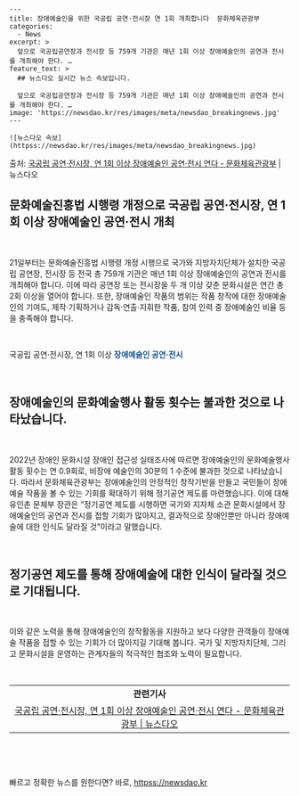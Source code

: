     ---
    title: 장애예술인을 위한 국공립 공연·전시장 연 1회 개최합니다  문화체육관광부
    categories:
      - News
    excerpt: >
      앞으로 국공립공연장과 전시장 등 759개 기관은 매년 1회 이상 장애예술인의 공연과 전시를 개최해야 한다. …
    feature_text: >
      ## 뉴스다오 실시간 뉴스 속보입니다.
    
      앞으로 국공립공연장과 전시장 등 759개 기관은 매년 1회 이상 장애예술인의 공연과 전시를 개최해야 한다. …
    image: 'https://newsdao.kr/res/images/meta/newsdao_breakingnews.jpg'
    ---
    
    ![뉴스다오 속보](httpss://newsdao.kr/res/images/meta/newsdao_breakingnews.jpg)

<p>출처: <a href="httpss://newsdao.kr/2856" rel="dofollow">국공립 공연·전시장, 연 1회 이상 장애예술인 공연·전시 연다 - 문화체육관광부</a> | 뉴스다오</p>

<h2 data-ke-size="size26">문화예술진흥법 시행령 개정으로 국공립 공연·전시장, 연 1회 이상 장애예술인 공연·전시 개최</h2>
<p data-ke-size="size16">&nbsp;</p>
21일부터는 문화예술진흥법 시행령 개정 시행으로 국가와 지방자치단체가 설치한 국공립 공연장, 전시장 등 전국 총 759개 기관은 매년 1회 이상 장애예술인의 공연과 전시를 개최해야 합니다. 이에 따라 공연장 또는 전시장을 두 개 이상 갖춘 문화시설은 연간 총 2회 이상을 열어야 합니다. 또한, 장애예술인 작품의 범위는 작품 창작에 대한 장애예술인의 기여도, 제작·기획하거나 감독·연출·지휘한 작품, 참여 인력 중 장애예술인 비율 등을 충족해야 합니다.</p>
<p data-ke-size="size16">&nbsp;</p>
국공립 공연·전시장, 연 1회 이상 <b><span style="color: #1a5490;">장애예술인 공연·전시</span></b>
<p data-ke-size="size16">&nbsp;</p>
<h2 data-ke-size="size26">장애예술인의 문화예술행사 활동 횟수는 불과한 것으로 나타났습니다.</h2>
<p data-ke-size="size16">&nbsp;</p>
2022년 장애인 문화시설 장애인 접근성 실태조사에 따르면 장애예술인의 문화예술행사 활동 횟수는 연 0.9회로, 비장애 예술인의 30분의 1 수준에 불과한 것으로 나타났습니다. 따라서 문화체육관광부는 장애예술인의 안정적인 창작기반을 만들고 국민들이 장애예술 작품을 볼 수 있는 기회를 확대하기 위해 정기공연 제도를 마련했습니다. 이에 대해 유인촌 문체부 장관은 “정기공연 제도를 시행하면 국가와 지자체 소관 문화시설에서 장애예술인의 공연과 전시를 접할 기회가 많아지고, 결과적으로 장애인뿐만 아니라 장애예술에 대한 인식도 달라질 것”이라고 말했습니다.</p>
<p data-ke-size="size16">&nbsp;</p>
<h2 data-ke-size="size26">정기공연 제도를 통해 장애예술에 대한 인식이 달라질 것으로 기대됩니다.</h2>
<p data-ke-size="size16">&nbsp;</p>
이와 같은 노력을 통해 장애예술인의 창작활동을 지원하고 보다 다양한 관객들이 장애예술 작품을 접할 수 있는 기회가 더 많아지길 기대해 봅니다. 국가 및 지방자치단체, 그리고 문화시설을 운영하는 관계자들의 적극적인 협조와 노력이 필요합니다.</p>
<p data-ke-size="size16">&nbsp;</p>
<table>
	<tbody>
		<tr>
			<td style="text-align: center; height: 17px;"><b>관련기사</b></td>
		</tr>
		<tr>
			<td style="text-align: center; height: 17px;"><a href="httpss://newsdao.kr/2856">국공립 공연·전시장, 연 1회 이상 장애예술인 공연·전시 연다 - 문화체육관광부 | 뉴스다오</a></td>
		</tr>
	</tbody>
</table>
<p data-ke-size="size16">&nbsp;</p>
<p data-ke-size="size16">&nbsp;</p> 

빠르고 정확한 뉴스를 원한다면? 바로, <a href="httpss://newsdao.kr" rel="dofollow">httpss://newsdao.kr</a>


    